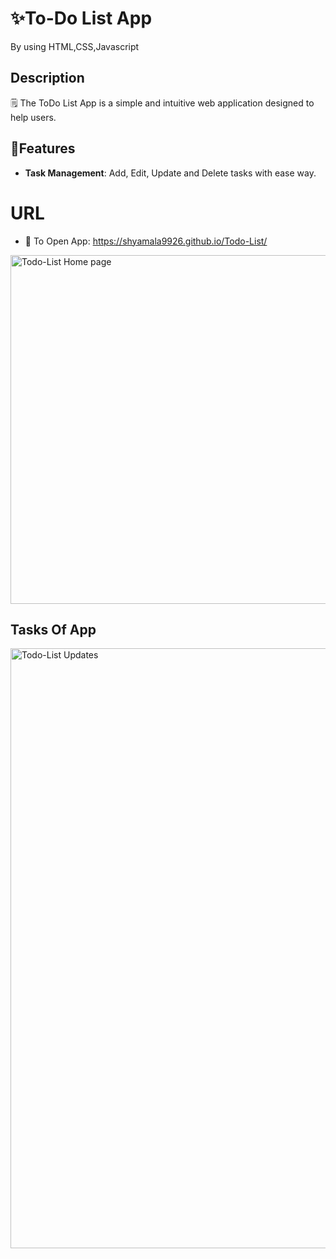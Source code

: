 # ✨To-Do List App 
 By using HTML,CSS,Javascript

 ## **Description**
🗒️ The ToDo List App is a simple and intuitive web application designed to help users.
 
## 🌟**Features**
- **Task Management**: Add, Edit, Update and Delete tasks with ease way.
# URL
- 📸 To Open App: https://shyamala9926.github.io/Todo-List/
  
<img width="558" alt="Todo-List Home page" src="https://github.com/user-attachments/assets/16d0e406-e9f6-4f36-948a-d573f8a75b41" />

## Tasks Of App
<img width="960" alt="Todo-List Updates" src="https://github.com/user-attachments/assets/1efd51cf-860c-407d-8ca0-306b14914ae3" />



